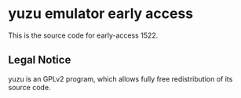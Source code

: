 yuzu emulator early access
=============

This is the source code for early-access 1522.

## Legal Notice

yuzu is an GPLv2 program, which allows fully free redistribution of its source code.